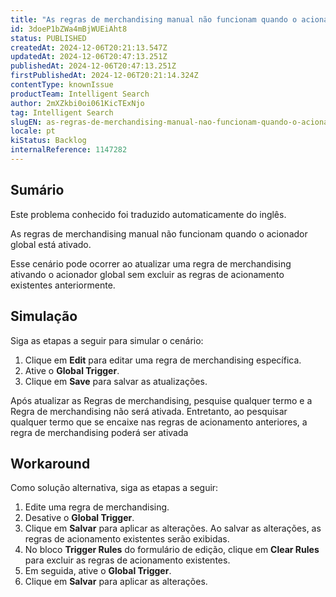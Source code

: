 ```yaml
---
title: "As regras de merchandising manual não funcionam quando o acionador global está ativado"
id: 3doeP1bZWa4mBjWUEiAht8
status: PUBLISHED
createdAt: 2024-12-06T20:21:13.547Z
updatedAt: 2024-12-06T20:47:13.251Z
publishedAt: 2024-12-06T20:47:13.251Z
firstPublishedAt: 2024-12-06T20:21:14.324Z
contentType: knownIssue
productTeam: Intelligent Search
author: 2mXZkbi0oi061KicTExNjo
tag: Intelligent Search
slugEN: as-regras-de-merchandising-manual-nao-funcionam-quando-o-acionador-global-esta-ativado
locale: pt
kiStatus: Backlog
internalReference: 1147282
---
```


## Sumário

<div class="alert alert-info">
  <p>Este problema conhecido foi traduzido automaticamente do inglês.</p>
</div>


As regras de merchandising manual não funcionam quando o acionador global está ativado.

Esse cenário pode ocorrer ao atualizar uma regra de merchandising ativando o acionador global sem excluir as regras de acionamento existentes anteriormente.

## Simulação


Siga as etapas a seguir para simular o cenário:

1. Clique em **Edit** para editar uma regra de merchandising específica.
2. Ative o **Global Trigger**.
3. Clique em **Save** para salvar as atualizações.

Após atualizar as Regras de merchandising, pesquise qualquer termo e a Regra de merchandising não será ativada. Entretanto, ao pesquisar qualquer termo que se encaixe nas regras de acionamento anteriores, a regra de merchandising poderá ser ativada

## Workaround


Como solução alternativa, siga as etapas a seguir:

1. Edite uma regra de merchandising.
2. Desative o **Global Trigger**.
3. Clique em **Salvar** para aplicar as alterações. Ao salvar as alterações, as regras de acionamento existentes serão exibidas.
4. No bloco **Trigger Rules** do formulário de edição, clique em **Clear Rules** para excluir as regras de acionamento existentes.
5. Em seguida, ative o **Global Trigger**.
6. Clique em **Salvar** para aplicar as alterações.



